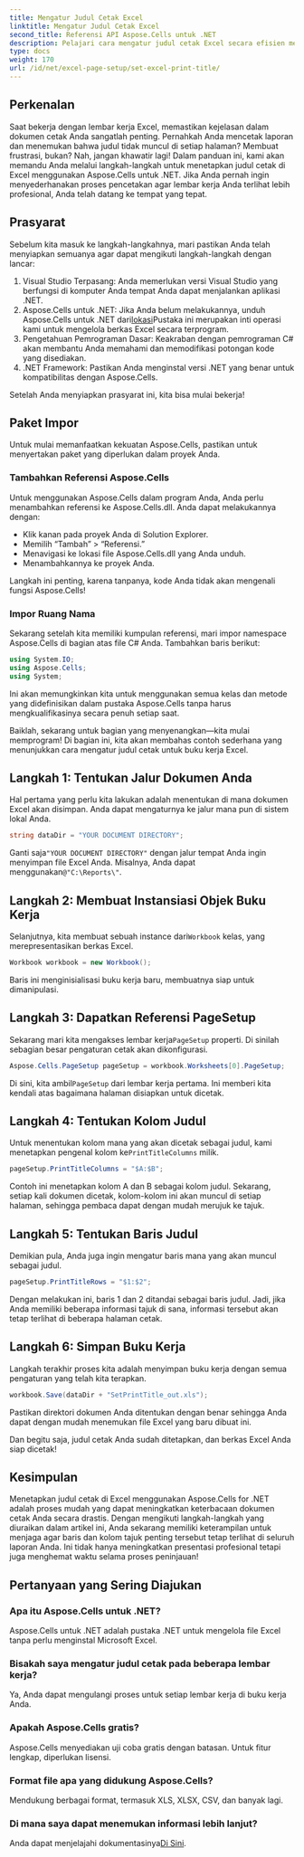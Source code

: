 ```yaml
---
title: Mengatur Judul Cetak Excel
linktitle: Mengatur Judul Cetak Excel
second_title: Referensi API Aspose.Cells untuk .NET
description: Pelajari cara mengatur judul cetak Excel secara efisien menggunakan Aspose.Cells untuk .NET. Sederhanakan proses pencetakan Anda dengan panduan langkah demi langkah kami.
type: docs
weight: 170
url: /id/net/excel-page-setup/set-excel-print-title/
---
```

## Perkenalan

Saat bekerja dengan lembar kerja Excel, memastikan kejelasan dalam dokumen cetak Anda sangatlah penting. Pernahkah Anda mencetak laporan dan menemukan bahwa judul tidak muncul di setiap halaman? Membuat frustrasi, bukan? Nah, jangan khawatir lagi! Dalam panduan ini, kami akan memandu Anda melalui langkah-langkah untuk menetapkan judul cetak di Excel menggunakan Aspose.Cells untuk .NET. Jika Anda pernah ingin menyederhanakan proses pencetakan agar lembar kerja Anda terlihat lebih profesional, Anda telah datang ke tempat yang tepat.

## Prasyarat

Sebelum kita masuk ke langkah-langkahnya, mari pastikan Anda telah menyiapkan semuanya agar dapat mengikuti langkah-langkah dengan lancar:

1. Visual Studio Terpasang: Anda memerlukan versi Visual Studio yang berfungsi di komputer Anda tempat Anda dapat menjalankan aplikasi .NET.
2.  Aspose.Cells untuk .NET: Jika Anda belum melakukannya, unduh Aspose.Cells untuk .NET dari[lokasi](https://releases.aspose.com/cells/net/)Pustaka ini merupakan inti operasi kami untuk mengelola berkas Excel secara terprogram.
3. Pengetahuan Pemrograman Dasar: Keakraban dengan pemrograman C# akan membantu Anda memahami dan memodifikasi potongan kode yang disediakan.
4. .NET Framework: Pastikan Anda menginstal versi .NET yang benar untuk kompatibilitas dengan Aspose.Cells.

Setelah Anda menyiapkan prasyarat ini, kita bisa mulai bekerja!

## Paket Impor

Untuk mulai memanfaatkan kekuatan Aspose.Cells, pastikan untuk menyertakan paket yang diperlukan dalam proyek Anda. 

### Tambahkan Referensi Aspose.Cells

Untuk menggunakan Aspose.Cells dalam program Anda, Anda perlu menambahkan referensi ke Aspose.Cells.dll. Anda dapat melakukannya dengan:

- Klik kanan pada proyek Anda di Solution Explorer.
- Memilih “Tambah” > “Referensi.”
- Menavigasi ke lokasi file Aspose.Cells.dll yang Anda unduh.
- Menambahkannya ke proyek Anda.

Langkah ini penting, karena tanpanya, kode Anda tidak akan mengenali fungsi Aspose.Cells!

### Impor Ruang Nama

Sekarang setelah kita memiliki kumpulan referensi, mari impor namespace Aspose.Cells di bagian atas file C# Anda. Tambahkan baris berikut:

```csharp
using System.IO;
using Aspose.Cells;
using System;
```

Ini akan memungkinkan kita untuk menggunakan semua kelas dan metode yang didefinisikan dalam pustaka Aspose.Cells tanpa harus mengkualifikasinya secara penuh setiap saat.

Baiklah, sekarang untuk bagian yang menyenangkan—kita mulai memprogram! Di bagian ini, kita akan membahas contoh sederhana yang menunjukkan cara mengatur judul cetak untuk buku kerja Excel.

## Langkah 1: Tentukan Jalur Dokumen Anda

Hal pertama yang perlu kita lakukan adalah menentukan di mana dokumen Excel akan disimpan. Anda dapat mengaturnya ke jalur mana pun di sistem lokal Anda. 

```csharp
string dataDir = "YOUR DOCUMENT DIRECTORY";
```

 Ganti saja`"YOUR DOCUMENT DIRECTORY"` dengan jalur tempat Anda ingin menyimpan file Excel Anda. Misalnya, Anda dapat menggunakan`@"C:\Reports\"`.

## Langkah 2: Membuat Instansiasi Objek Buku Kerja

 Selanjutnya, kita membuat sebuah instance dari`Workbook` kelas, yang merepresentasikan berkas Excel.

```csharp
Workbook workbook = new Workbook();
```

Baris ini menginisialisasi buku kerja baru, membuatnya siap untuk dimanipulasi.

## Langkah 3: Dapatkan Referensi PageSetup

 Sekarang mari kita mengakses lembar kerja`PageSetup` properti. Di sinilah sebagian besar pengaturan cetak akan dikonfigurasi.

```csharp
Aspose.Cells.PageSetup pageSetup = workbook.Worksheets[0].PageSetup;
```

 Di sini, kita ambil`PageSetup` dari lembar kerja pertama. Ini memberi kita kendali atas bagaimana halaman disiapkan untuk dicetak.

## Langkah 4: Tentukan Kolom Judul

 Untuk menentukan kolom mana yang akan dicetak sebagai judul, kami menetapkan pengenal kolom ke`PrintTitleColumns` milik. 

```csharp
pageSetup.PrintTitleColumns = "$A:$B";
```

Contoh ini menetapkan kolom A dan B sebagai kolom judul. Sekarang, setiap kali dokumen dicetak, kolom-kolom ini akan muncul di setiap halaman, sehingga pembaca dapat dengan mudah merujuk ke tajuk.

## Langkah 5: Tentukan Baris Judul

Demikian pula, Anda juga ingin mengatur baris mana yang akan muncul sebagai judul.

```csharp
pageSetup.PrintTitleRows = "$1:$2";
```

Dengan melakukan ini, baris 1 dan 2 ditandai sebagai baris judul. Jadi, jika Anda memiliki beberapa informasi tajuk di sana, informasi tersebut akan tetap terlihat di beberapa halaman cetak.

## Langkah 6: Simpan Buku Kerja

Langkah terakhir proses kita adalah menyimpan buku kerja dengan semua pengaturan yang telah kita terapkan. 

```csharp
workbook.Save(dataDir + "SetPrintTitle_out.xls");
```

Pastikan direktori dokumen Anda ditentukan dengan benar sehingga Anda dapat dengan mudah menemukan file Excel yang baru dibuat ini. 

Dan begitu saja, judul cetak Anda sudah ditetapkan, dan berkas Excel Anda siap dicetak!

## Kesimpulan

Menetapkan judul cetak di Excel menggunakan Aspose.Cells for .NET adalah proses mudah yang dapat meningkatkan keterbacaan dokumen cetak Anda secara drastis. Dengan mengikuti langkah-langkah yang diuraikan dalam artikel ini, Anda sekarang memiliki keterampilan untuk menjaga agar baris dan kolom tajuk penting tersebut tetap terlihat di seluruh laporan Anda. Ini tidak hanya meningkatkan presentasi profesional tetapi juga menghemat waktu selama proses peninjauan!

## Pertanyaan yang Sering Diajukan

### Apa itu Aspose.Cells untuk .NET?
Aspose.Cells untuk .NET adalah pustaka .NET untuk mengelola file Excel tanpa perlu menginstal Microsoft Excel.

### Bisakah saya mengatur judul cetak pada beberapa lembar kerja?
Ya, Anda dapat mengulangi proses untuk setiap lembar kerja di buku kerja Anda.

### Apakah Aspose.Cells gratis?
Aspose.Cells menyediakan uji coba gratis dengan batasan. Untuk fitur lengkap, diperlukan lisensi.

### Format file apa yang didukung Aspose.Cells?
Mendukung berbagai format, termasuk XLS, XLSX, CSV, dan banyak lagi.

### Di mana saya dapat menemukan informasi lebih lanjut?
 Anda dapat menjelajahi dokumentasinya[Di Sini](https://reference.aspose.com/cells/net/).
